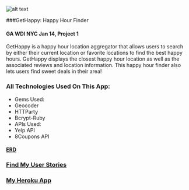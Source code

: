 ![alt text](https://farm4.staticflickr.com/3754/12637342993_c0e1540d33_o.png "Logo Title Text 1")

###GetHappy: Happy Hour Finder

#### GA WDI NYC Jan 14, Project 1


GetHappy is a happy hour location aggregator that allows users to search by either their current location or favorite locations to find the best happy hours. GetHappy displays the closest happy hour location as well as the associated reviews and location information. This happy hour finder also lets users find sweet deals in their area! 


### All Technologies Used On This App:

* Gems Used:
* Geocoder
* HTTParty
* Bcrypt-Ruby 
* APIs Used:
* Yelp API
* 8Coupons API

#### [ERD](https://farm6.staticflickr.com/5495/12640207203_0a0c234657_o.png)


### [Find My User Stories](https://www.pivotaltracker.com/s/projects/1015676)

### [My Heroku App](https://gethappy.herokuapp.com/)



